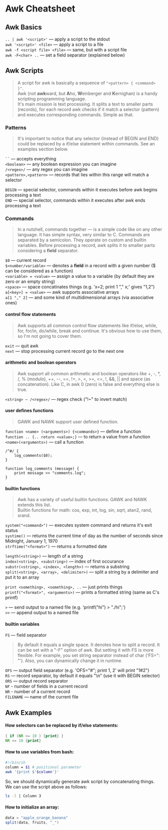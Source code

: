 # Awk Cheatsheet

## Awk Basics

`.. | awk '<script>'` — apply a script to the stdout  
`awk '<script>' <file>` — apply a script to a file  
`awk -f <script file> <file>` — same, but with a script file  
`awk -F<char> ..` — set a field separator (explained below)


## Awk Scripts

> A script for awk is basically a sequence of `"<pattern> { <command> }"`.  
> Awk (not **awk**ward, but **A**ho, **W**einberger and **K**ernighan) is a handy scripting programming language.  
> It's main mission is text processing. It splits a text to smaller parts (records), for each record awk checks if it match a selector (pattern) and executes corresponding commands. Simple as that. 

### Patterns

> It's important to notice that any selector (instead of BEGIN and END) could be replaced by a if/else statement within commands. See an examples section below.

``` `` ``` — accepts everything  
`<boolean>` — any boolean expression you can imagine  
`/<regex>/` — any regex you can imagine  
`<pattern>,<pattern>` — records that lies within this range will match a selector

`BEGIN` — special selector, commands within it executes before awk begins processing a text  
`END` — special selector, commands within it executes after awk ends processing a text

### Commands

> In a nutshell, commands together — is a simple code like on any other language. It has simple syntax, very similar to C. Commands are separated by a semicolon. They operate on custom and builtin variables. Before processing a record, awk splits it to smaller parts considering a **field** separator.

`$0` — current record  
`$<number/variable>` — denotes a **field** in a record with a given number ($ can be considered as a function)  
`<variable> = <value>` — assign a value to a variable (by default they are zero or an empty string)  
`<space>` — space concatinates things (e.g. 'x=2; print 1 "," x;' gives "1,2")  
`a[<key>] = <value>` — awk supports associative arrays  
`a[1 "," 2]` — and some kind of multidimensional arrays (via associative ones)

#### control flow statements

> Awk supports all common control flow statements like if/else, while, for, for/in, do/while, break and continue. It's obvious how to use them, so I'm not going to cover them. 

`exit` — quit awk  
`next` — stop processing current record go to the next one

#### arithmetic and boolean operators

> Awk support all common arithmetic and boolean operators like +, -, *, /, % (modulo), ++, --, ==, !=, >, <, >=, <=, !, &&, || and space (as concatenation). Like C, in awk 0 (zero) is false and everything else is true.

`<string> ~ /<regex>/` — regex check ("!~" to invert match)

#### user defines functions

> GAWK and NAWK support user defined function.

`function <name> (<arguments>) {<commands>}` — define a function  
`function .. {.. return <value>;}` — to return a value from a function  
`<name>(<arguments>)` — call a function

```gawk
/^#/ {
    log_comments($0);
}

function log_comments (message) {
    print message >> "comments.log";
}
```

#### builtin functions

> Awk has a variety of useful builtin functions. GAWK and NAWK extends this list.  
> Builtin functions for math: cos, exp, int, log, sin, sqrt, atan2, rand, srand.

`system("<command>")` — executes system command and returns it's exit status  
`systime()` — returns the current time of day as the number of seconds since Midnight, January 1, 1970  
`strftime("<format>")` — returns a formatted date

`length(<string>)` — length of a string  
`index(<string>, <substring>)` — index of first occurance  
`substr(<string>, <index>, <length>)` — returns a substring  
`split(<string>, <array>, <delimiter>)` — split a string by a delimiter and put it to an array

`print <something>, <something>, ..` — just prints things  
`printf("<format>", <arguments>)` — prints a formatted string (same as C's printf)  

`>` — send output to a named file (e.g. 'printf("hi") > "./hi";')  
`>>` — append output to a named file

#### builtin variables

`FS` — field separator
> By default it equals a single space. It denotes how to split a record. It can be set with a "-F" option of awk. But setting it with FS is more flexible. For example, you set string separator instead of char ('FS=": "'). Also, you can dynamically change it in runtime.

`OFS` — output field separator (e.g. 'OFS="#"; print 1, 2' will print "1#2")  
`RS` — record separator, by default it equals "\n" (use it with BEGIN selector)  
`ORS` — output record separator  
`NF` - number of fields in a current record  
`NR` - number of a current record  
`FILENAME` — name of the current file


## Awk Examples

#### How selectors can be replaced by if/else statements:
```awk
{ if (NR <= 10 ) {print} }
NR <= 10 {print}
```

#### How to use variables from bash:
```bash
#!/bin/sh
column = $1 # positional parameter
awk '{print $'$column'}'
```
So, we should dynamically generate awk script by concatenating things.  
We can use the script above as follows:
```bash
ls -l | Column 3
```

#### How to initialize an array:
```awk
data = "apple_orange_banana"
split(data, fruits, "_")
```